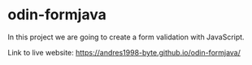 # odin-formjava

In this project we are going to create a form validation with JavaScript.

Link to live website: https://andres1998-byte.github.io/odin-formjava/
